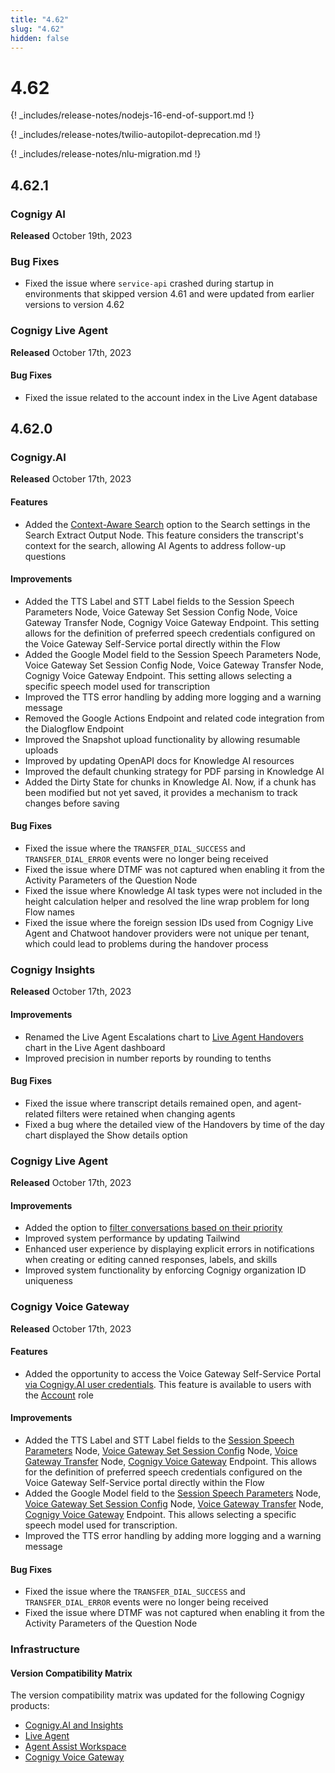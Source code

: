 ```yaml
---
title: "4.62"
slug: "4.62"
hidden: false
---
```


# 4.62

{! _includes/release-notes/nodejs-16-end-of-support.md !}

{! _includes/release-notes/twilio-autopilot-deprecation.md !}

{! _includes/release-notes/nlu-migration.md !}

## 4.62.1

### Cognigy AI

**Released** October 19th, 2023

### Bug Fixes

- Fixed the issue where `service-api` crashed during startup in environments that skipped version 4.61 and were updated from earlier versions to version 4.62

### Cognigy Live Agent

**Released** October 17th, 2023

#### Bug Fixes

- Fixed the issue related to the account index in the Live Agent database

## 4.62.0

### Cognigy.AI

**Released** October 17th, 2023

#### Features

- Added the [Context-Aware Search](../ai/build/node-reference/other-nodes/search-extract-output.md#search-settings) option to the Search settings in the Search Extract Output Node. This feature considers the transcript's context for the search, allowing AI Agents to address follow-up questions

#### Improvements

- Added the TTS Label and STT Label fields to the Session Speech Parameters Node, Voice Gateway Set Session Config Node, Voice Gateway Transfer Node, Cognigy Voice Gateway Endpoint. This setting allows for the definition of preferred speech credentials configured on the Voice Gateway Self-Service portal directly within the Flow
- Added the Google Model field to the Session Speech Parameters Node, Voice Gateway Set Session Config Node, Voice Gateway Transfer Node, Cognigy Voice Gateway Endpoint. This setting allows selecting a specific speech model used for transcription
- Improved the TTS error handling by adding more logging and a warning message
- Removed the Google Actions Endpoint and related code integration from the Dialogflow Endpoint
- Improved the Snapshot upload functionality by allowing resumable uploads
- Improved by updating OpenAPI docs for Knowledge AI resources
- Improved the default chunking strategy for PDF parsing in Knowledge AI
- Added the Dirty State for chunks in Knowledge AI. Now, if a chunk has been modified but not yet saved, it provides a mechanism to track changes before saving

#### Bug Fixes

- Fixed the issue where the `TRANSFER_DIAL_SUCCESS` and `TRANSFER_DIAL_ERROR` events were no longer being received
- Fixed the issue where DTMF was not captured when enabling it from the Activity Parameters of the Question Node
- Fixed the issue where Knowledge AI task types were not included in the height calculation helper and resolved the line wrap problem for long Flow names
- Fixed the issue where the foreign session IDs used from Cognigy Live Agent and Chatwoot handover providers were not unique per tenant, which could lead to problems during the handover process

### Cognigy Insights

**Released** October 17th, 2023

#### Improvements

- Renamed the Live Agent Escalations chart to [Live Agent Handovers](../insights/dashboards/live-agent.md#live-agent-handovers) chart in the Live Agent dashboard
- Improved precision in number reports by rounding to tenths

#### Bug Fixes

- Fixed the issue where transcript details remained open, and agent-related filters were retained when changing agents
- Fixed a bug where the detailed view of the Handovers by time of the day chart displayed the Show details option

### Cognigy Live Agent

**Released** October 17th, 2023

#### Improvements

- Added the option to [filter conversations based on their priority](../live-agent/conversation/assign-conversations.md#assign-priority)
- Improved system performance by updating Tailwind
- Enhanced user experience by displaying explicit errors in notifications when creating or editing canned responses, labels, and skills
- Improved system functionality by enforcing Cognigy organization ID uniqueness

### Cognigy Voice Gateway

**Released** October 17th, 2023

#### Features

- Added the opportunity to access the Voice Gateway Self-Service Portal [via Cognigy.AI user credentials](../voice-gateway/getting-started.md#set-up-voice-gateway-for-your-organization). This feature is available to users with the [Account](../voice-gateway/webapp/users.md#account) role

#### Improvements

- Added the TTS Label and STT Label fields to the [Session Speech Parameters](../ai/build/node-reference/voice/generic/session-speech-parameters-config.md) Node, [Voice Gateway Set Session Config](../ai/build/node-reference/voice/voice-gateway/set-session-config.md) Node, [Voice Gateway Transfer](../ai/build/node-reference/voice/voice-gateway/transfer.md) Node, [Cognigy Voice Gateway](../ai/deploy/endpoint-reference/voice-gateway.md) Endpoint. This allows for the definition of preferred speech credentials configured on the Voice Gateway Self-Service portal directly within the Flow
- Added the Google Model field to the  [Session Speech Parameters](../ai/build/node-reference/voice/generic/session-speech-parameters-config.md) Node, [Voice Gateway Set Session Config](../ai/build/node-reference/voice/voice-gateway/set-session-config.md) Node, [Voice Gateway Transfer](../ai/build/node-reference/voice/voice-gateway/transfer.md) Node, [Cognigy Voice Gateway](../ai/deploy/endpoint-reference/voice-gateway.md) Endpoint. This allows selecting a specific speech model used for transcription.
- Improved the TTS error handling by adding more logging and a warning message

####  Bug Fixes

- Fixed the issue where the `TRANSFER_DIAL_SUCCESS` and `TRANSFER_DIAL_ERROR` events were no longer being received
- Fixed the issue where DTMF was not captured when enabling it from the Activity Parameters of the Question Node

### Infrastructure

#### Version Compatibility Matrix

The version compatibility matrix was updated for the following Cognigy products:

- [Cognigy.AI and Insights](../ai/installation/version-compatibility-matrix.md)
- [Live Agent](../live-agent/installation/deployment/version-compatibility-matrix.md)
- [Agent Assist Workspace](../ai-copilot/installation/version-compatibility-matrix.md)
- [Cognigy Voice Gateway](../voice-gateway/installation/version-compatibility-matrix.md)